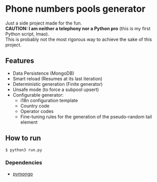 # Phone numbers pools generator

Just a side project made for the fun.  
**CAUTION: I am neither a telephony nor a Python pro** (this is my first Python script, lmao).  
This is probably not the most rigorous way to achieve the sake of this project.

## Features

- Data Persistence (MongoDB)
- Smart reload (Resumes at its last iteration)
- Deterministic generation (Finite generator)
- Unsafe mode (to force a subpool upsert)
- Configurable generator:
    - i18n configuration template
    - Country code
    - Operator codes
    - Fine-tuning rules for the generation of the pseudo-random tail element

## How to run

`$ python3 run.py`

### Dependencies

- [pymongo](https://pypi.org/project/pymongo/)
